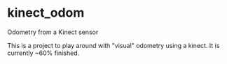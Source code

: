 kinect_odom
===========

Odometry from a Kinect sensor

This is a project to play around with "visual" odometry using a kinect. It is currently ~60% finished.
